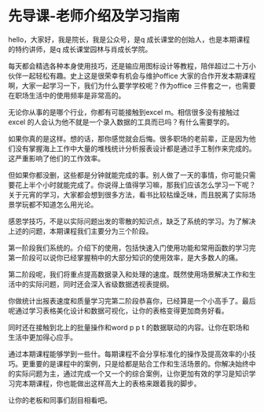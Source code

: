 # 先导课-老师介绍及学习指南

hello，大家好，我是院长，我是公众号，是q 成长课堂的创始人，也是本期课程的特约讲师，是q 成长课堂园林与肖成长学院。

每天都会精选各种本身使用技巧，还是输应用图标设计等教程，陪伴超过二十万小伙伴一起轻松有趣。史上这是很荣幸有机会与维护office 大家的合作开发本期课程啊，大家一起学习一下，我们为什么要学学校呢？作为office 三件套之一，也需要在职场生活中的使用频率是非常高的。

无论你从事的是哪个行业，你都有可能接触到excel m。相信很多没有接触过excel 的人会认为他不就是一个录入数据的工具而已吗？有什么需要学的。

如果你真的是这样。想的话，那你感觉就会后悔。很多职场的老前辈，正是因为他们没有掌握海上工作中大量的堆栈统计分析报表设计都是通过手工制作来完成的。这严重影响了他们的工作效率。

但如果你都没删，这些都是分钟就能完成的事。别人做了一天的事情，你可能只需要花上半个小时就能完成了。你说得上值得学习嘛，那我们应该怎么学习一下呢？关于元宵的学习，大家都会想到很多方法，看书比较枯燥乏味，而且脱离了实际场景学玩都不知道怎么用光论。

感恩学技巧，不是以实际问题出发的零散的知识点，缺乏了系统的学习。为了解决上述的问题，本期课程我们主要分为三个阶段。

第一阶段我们系统的。介绍下的使用，包括快速入门使用功能和常用函数的学习完第一阶段可以说你已经掌握稍中的大部分知识的使用效率，是大多数人的痛。

第二阶段呢，我们将重点提高数据录入和处理的速度。既然使用场景解决工作和生活中的实际问题，同时还会深入省级数据透视表提纲。

你做统计出报表速度和质量学习完第二阶段恭喜你，已经算是一个小高手了。最后呢通过学习表格美化设计和数据可视化，让你的表格变得更加商务好看。

同时还在接触到北上的批量操作和word p p t 的数据联动的内容。让你在职场和生活中更加得心应手。

通过本期课程能够学到一些什。每期课程不会分享标准化的操作及提高效率的小技巧。更重要的是课程中的案例，只是给都是贴合工作和生活场景的。你解决始终中的实际问题为主，通过完成一个又一个的综合案例，让你更加有效的学习是知识学习完本期课程，你也能做出这样高大上的表格来跟着我的脚步。

让你的老板和同事们刮目相看吧。
